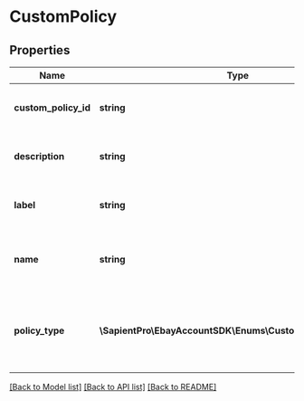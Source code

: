 # CustomPolicy

## Properties
| Name                 | Type                                                      | Description                                                                                                                                                                                                                                                                                                                                                                                                     | Notes      |
|----------------------|-----------------------------------------------------------|-----------------------------------------------------------------------------------------------------------------------------------------------------------------------------------------------------------------------------------------------------------------------------------------------------------------------------------------------------------------------------------------------------------------|------------|
| **custom_policy_id** | **string**                                                | The unique custom policy identifier for a policy.&lt;br/&gt;&lt;br/&gt;&lt;span class&#x3D;\&quot;tablenote\&quot;&gt;&lt;strong&gt;Note:&lt;/strong&gt; This value is automatically assigned by the system when the policy is created.&lt;/span&gt;                                                                                                                                                            | [optional] |
| **description**      | **string**                                                | Details of the seller&#x27;s specific policy and terms associated with the policy. Buyers access this information from the View Item page for items to which the policy has been applied.&lt;br/&gt;&lt;br/&gt;&lt;b&gt;Max length:&lt;/b&gt; 15,000                                                                                                                                                            | [optional] |
| **label**            | **string**                                                | Customer-facing label shown on View Item pages for items to which the policy applies. This seller-defined string is displayed as a system-generated hyperlink pointing to detailed policy information.&lt;br/&gt;&lt;br/&gt;&lt;b&gt;Max length:&lt;/b&gt; 65                                                                                                                                                   | [optional] |
| **name**             | **string**                                                | The seller-defined name for the custom policy. Names must be unique for policies assigned to the same seller, policy type, and eBay marketplace.&lt;br /&gt;&lt;span class&#x3D;\&quot;tablenote\&quot;&gt;&lt;strong&gt;Note:&lt;/strong&gt; This field is visible only to the seller. &lt;/span&gt;&lt;br/&gt;&lt;br/&gt;&lt;b&gt;Max length:&lt;/b&gt; 65                                                    | [optional] |
| **policy_type**      | **\SapientPro\EbayAccountSDK\Enums\CustomPolicyTypeEnum** | Specifies the type of Custom Policy. &lt;br/&gt;&lt;br/&gt;Two Custom Policy types are supported: &lt;ul&gt;&lt;li&gt;Product Compliance (PRODUCT_COMPLIANCE)&lt;/li&gt; &lt;li&gt;Takeback (TAKE_BACK)&lt;/li&gt;&lt;/ul&gt; For implementation help, refer to &lt;a href&#x3D;&#x27;https://developer.ebay.com/api-docs/sell/account/types/api:CustomPolicyTypeEnum&#x27;&gt;eBay API documentation&lt;/a&gt; | [optional] |

[[Back to Model list]](../../README.md#documentation-for-models) [[Back to API list]](../../README.md#documentation-for-api-endpoints) [[Back to README]](../../README.md)

